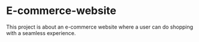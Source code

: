 # E-commerce-website
This project is about an e-commerce website where a user can do shopping with a seamless experience.
